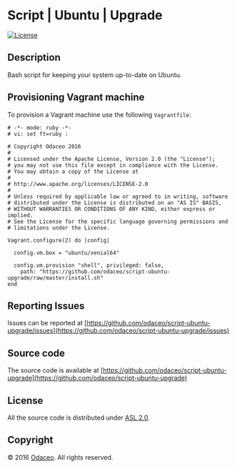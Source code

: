 # Script | Ubuntu | Upgrade

[![License](https://img.shields.io/github/license/odaceo/script-ubuntu-upgrade.svg)](LICENSE)

## Description

Bash script for keeping your system up-to-date on Ubuntu.

## Provisioning Vagrant machine

To provision a Vagrant machine use the following ``Vagrantfile``:

``` shell
# -*- mode: ruby -*-
# vi: set ft=ruby :

# Copyright Odaceo 2016
#
# Licensed under the Apache License, Version 2.0 (the "License");
# you may not use this file except in compliance with the License.
# You may obtain a copy of the License at
#
# http://www.apache.org/licenses/LICENSE-2.0
#
# Unless required by applicable law or agreed to in writing, software
# distributed under the License is distributed on an "AS IS" BASIS,
# WITHOUT WARRANTIES OR CONDITIONS OF ANY KIND, either express or implied.
# See the License for the specific language governing permissions and
# limitations under the License.

Vagrant.configure(2) do |config|

  config.vm.box = "ubuntu/xenial64"
  
  config.vm.provision "shell", privileged: false, 
    path: "https://github.com/odaceo/script-ubuntu-upgrade/raw/master/install.sh"
end
```

## Reporting Issues

Issues can be reported at [https://github.com/odaceo/script-ubuntu-upgrade/issues](https://github.com/odaceo/script-ubuntu-upgrade/issues)

## Source code

The source code is available at [https://github.com/odaceo/script-ubuntu-upgrade](https://github.com/odaceo/script-ubuntu-upgrade)

## License

All the source code is distributed under [ASL 2.0](LICENSE).

## Copyright

© 2016 [Odaceo](http://odaceo.ch). All rights reserved.